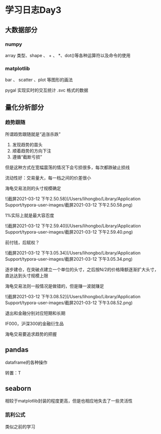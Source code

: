 # 学习日志Day3

## 大数据部分

### numpy

array 类型、shape 、 + 、 *、dot()等各种运算符以及命令的使用

### matplotlib

bar 、 scatter 、plot 等图形的画法

pygal 实现实时的交互统计 .svc 格式的数据

## 量化分析部分

### 趋势跟随

所谓趋势跟随就是“追涨杀跌”

1. 发现趋势的苗头
2. 顺着趋势的方向下注
3. 遵循“截断亏损”

但是这种方式在宽幅震荡的情况下会亏损很多，每次都跌破止损线

流动性好：交易量大，每一档之间的价差很小

海龟交易法则的头寸规模确定

![截屏2021-03-12 下午2.50.58](/Users/lihongbo/Library/Application Support/typora-user-images/截屏2021-03-12 下午2.50.58.png)

1%实际上就是最大容忍度

![截屏2021-03-12 下午2.59.40](/Users/lihongbo/Library/Application Support/typora-user-images/截屏2021-03-12 下午2.59.40.png)

前付钱，后赋权？

![截屏2021-03-12 下午3.05.34](/Users/lihongbo/Library/Application Support/typora-user-images/截屏2021-03-12 下午3.05.34.png)

逐步建仓，在突破点建立一个单位的头寸，之后按N/2的价格降额逐渐扩大头寸，直达达到头寸规模上限

海龟交易法则一般情况是做错的，但是赚一波就赚足

![截屏2021-03-12 下午3.08.52](/Users/lihongbo/Library/Application Support/typora-user-images/截屏2021-03-12 下午3.08.52.png)

退出和金融分别对应短期和长期

IF000，沪深300的金融衍生品

海龟交易要追求趋势的把握

## pandas

dataframe的各种操作

转置：T

## seaborn

相较于matplotlib封装的程度更高，但是也相应地失去了一些灵活性

### 凯利公式

类似之前的学习

